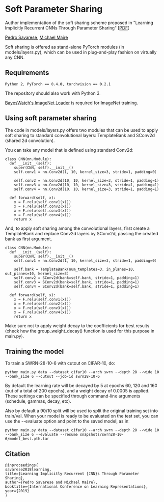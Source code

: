 # Soft Parameter Sharing

Author implementation of the soft sharing scheme proposed in "Learning Implicitly Recurrent CNNs Through Parameter Sharing"  [[PDF](https://openreview.net/pdf?id=rJgYxn09Fm)]

[Pedro Savarese](https://ttic.uchicago.edu/~savarese), [Michael Maire](http://ttic.uchicago.edu/~mmaire/)

Soft sharing is offered as stand-alone PyTorch modules (in models/layers.py), which can be used in plug-and-play fashion on virtually any CNN.





## Requirements
```
Python 2, PyTorch == 0.4.0, torchvision == 0.2.1
```
The repository should also work with Python 3.

[BayesWatch's ImageNet Loader](https://github.com/BayesWatch/sequential-imagenet-dataloader) is required for ImageNet training.





## Using soft parameter sharing

The code in models/layers.py offers two modules that can be used to apply soft sharing to standard convolutional layers: TemplateBank and SConv2d (shared 2d convolution).

You can take any model that is defined using standard Conv2d:

```
class CNN(nn.Module):
  def __init__(self):
    super(CNN, self).__init__()
    self.conv1 = nn.Conv2d(1, 10, kernel_size=3, stride=1, padding=0)
    
    self.conv2 = nn.Conv2d(10, 10, kernel_size=3, stride=1, padding=1)
    self.conv3 = nn.Conv2d(10, 10, kernel_size=3, stride=1, padding=1)
    self.conv4 = nn.Conv2d(10, 10, kernel_size=3, stride=1, padding=1)
    
  def forward(self, x):
    x = F.relu(self.conv1(x)))
    x = F.relu(self.conv2(x)))
    x = F.relu(self.conv3(x)))
    x = F.relu(self.conv4(x)))
    return x
```

And, to apply soft sharing among the convolutional layers, first create a TemplateBank and replace Conv2d layers by SConv2d, passing the created bank as first argument.

```
class CNN(nn.Module):
  def __init__(self):
    super(CNN, self).__init__()
    self.conv1 = nn.Conv2d(1, 10, kernel_size=3, stride=1, padding=0)
    
    self.bank = TemplateBank(num_templates=3, in_planes=10, out_planes=10, kernel_size=3)
    self.conv2 = SConv2d(bank=self.bank, stride=1, padding=1)
    self.conv3 = SConv2d(bank=self.bank, stride=1, padding=1)
    self.conv4 = SConv2d(bank=self.bank, stride=1, padding=1)
    
  def forward(self, x):
    x = F.relu(self.conv1(x)))
    x = F.relu(self.conv2(x)))
    x = F.relu(self.conv3(x)))
    x = F.relu(self.conv4(x)))
    return x
```

Make sure not to apply weight decay to the coefficients for best results (check how the group_weight_decay() function is used for this purpose in main.py).


## Training the model

To train a SWRN-28-10-6 with cutout on CIFAR-10, do:

```
python main.py data --dataset cifar10 --arch swrn --depth 28 --wide 10 --bank_size 6 --cutout --job-id swrn28-10-6
```

By default the learning rate will be decayed by 5 at epochs 60, 120 and 160 (out of a total of 200 epochs), and a weight decay of 0.0005 is applied. These settings can be specified through command-line arguments (schedule, gammas, decay, etc).

Also by default a 90/10 split will be used to split the original training set into train/val. When your model is ready to be evaluated on the test set, you can use the --evaluate option and point to the saved model, as in:

```
python main.py data --dataset cifar10 --arch swrn --depth 28 --wide 10 --bank_size 6 --evaluate --resume snapshots/swrn28-10-6/model_best.pth.tar
```



## Citation

```
@inproceedings{
savarese2018learning,
title={Learning Implicitly Recurrent {CNN}s Through Parameter Sharing},
author={Pedro Savarese and Michael Maire},
booktitle={International Conference on Learning Representations},
year={2019}
}
```

